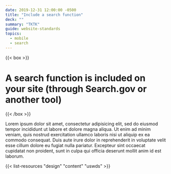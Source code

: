 ```yaml
---
date: 2019-12-31 12:00:00 -0500
title: "Include a search function"
deck: ""
summary: "TKTK"
guide: website-standards
topics:
  - mobile
  - search
---
```


{{< box >}}
# A search function is included on your site (through Search.gov or another tool)
{{< /box >}}

Lorem ipsum dolor sit amet, consectetur adipisicing elit, sed do eiusmod tempor incididunt ut labore et dolore magna aliqua. Ut enim ad minim veniam, quis nostrud exercitation ullamco laboris nisi ut aliquip ex ea commodo consequat. Duis aute irure dolor in reprehenderit in voluptate velit esse cillum dolore eu fugiat nulla pariatur. Excepteur sint occaecat cupidatat non proident, sunt in culpa qui officia deserunt mollit anim id est laborum.

{{< list-resources "design" "content" "uswds" >}}
